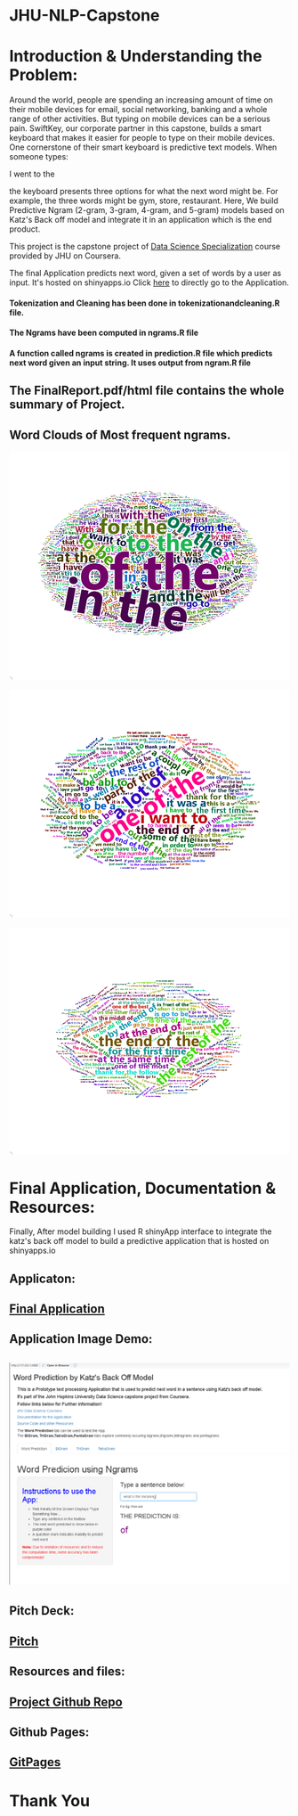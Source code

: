 # JHU-NLP-Capstone

# Introduction & Understanding the Problem:
Around the world, people are spending an increasing amount of time on their mobile devices for email, social networking, banking and a whole range of other activities. But typing on mobile devices can be a serious pain. SwiftKey, our corporate partner in this capstone, builds a smart keyboard that makes it easier for people to type on their mobile devices. One cornerstone of their smart keyboard is predictive text models. When someone types:

I went to the

the keyboard presents three options for what the next word might be. For example, the three words might be gym, store, restaurant.
Here, We build Predictive Ngram (2-gram, 3-gram, 4-gram, and 5-gram) models based on Katz's Back off model and integrate it in an application which is the end product.

This project is the capstone project of [Data Science Specialization](https://www.coursera.org/specializations/jhu-data-science) course provided by JHU on Coursera.

The final Application predicts next word, given a set of words by a user as input. It's hosted on shinyapps.io
Click [here](https://himankjn.shinyapps.io/JHU_Capstone/) to directly go to the Application.


#### Tokenization and Cleaning has been done in tokenizationandcleaning.R file.

#### The Ngrams have been computed in ngrams.R file

#### A function called ngrams is created in prediction.R file which predicts next word given an input string. It uses output from ngram.R file 

## The FinalReport.pdf/html file contains the whole summary of Project.

## Word Clouds of Most frequent ngrams.
![bipng](2.png)

![tripng](3.png)

![tetrapng](4.png)

# Final Application, Documentation & Resources:



Finally, After model building I used R shinyApp interface to integrate the katz's back off model to build a predictive application that is hosted on shinyapps.io

## Applicaton: 
## [Final Application](https://himankjn.shinyapps.io/JHU_Capstone/)

## Application Image Demo:
## ![image](appdemo.PNG)

## Pitch Deck: 
## [Pitch](http://rpubs.com/himank369123/JHUCAPSTONE)

## Resources and files:
## [Project Github Repo](https://github.com/himankjn/JHU-NLP-Capstone)

## Github Pages:
## [GitPages](https://himankjn.github.io/WordPrediction/)


# Thank You




